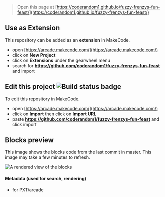  


> Open this page at [https://coderandom1.github.io/fuzzy-frenzys-fun-feast/](https://coderandom1.github.io/fuzzy-frenzys-fun-feast/)

## Use as Extension

This repository can be added as an **extension** in MakeCode.

* open [https://arcade.makecode.com/](https://arcade.makecode.com/)
* click on **New Project**
* click on **Extensions** under the gearwheel menu
* search for **https://github.com/coderandom1/fuzzy-frenzys-fun-feast** and import

## Edit this project ![Build status badge](https://github.com/coderandom1/fuzzy-frenzys-fun-feast/workflows/MakeCode/badge.svg)

To edit this repository in MakeCode.

* open [https://arcade.makecode.com/](https://arcade.makecode.com/)
* click on **Import** then click on **Import URL**
* paste **https://github.com/coderandom1/fuzzy-frenzys-fun-feast** and click import

## Blocks preview

This image shows the blocks code from the last commit in master.
This image may take a few minutes to refresh.

![A rendered view of the blocks](https://github.com/coderandom1/fuzzy-frenzys-fun-feast/raw/master/.github/makecode/blocks.png)

#### Metadata (used for search, rendering)

* for PXT/arcade
<script src="https://makecode.com/gh-pages-embed.js"></script><script>makeCodeRender("{{ site.makecode.home_url }}", "{{ site.github.owner_name }}/{{ site.github.repository_name }}");</script>
